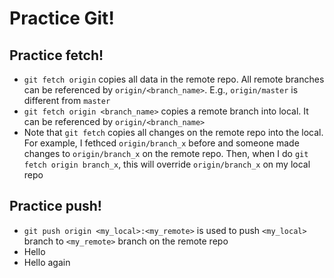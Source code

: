# Practice Git!

## Practice fetch!
* `git fetch origin` copies all data in the remote repo. All remote branches can be referenced by `origin/<branch_name>`. E.g., `origin/master` is different from `master`
* `git fetch origin <branch_name>` copies a remote branch into local. It can be referenced by `origin/<branch_name>`
* Note that `git fetch` copies all changes on the remote repo into the local. For example, I fethced `origin/branch_x` before and someone made changes to `origin/branch_x` on the remote repo. Then, when I do `git fetch origin branch_x`, this will override `origin/branch_x` on my local repo

## Practice push!
* `git push origin <my_local>:<my_remote>` is used to push `<my_local>` branch to `<my_remote>` branch on the remote repo
* Hello
* Hello again
